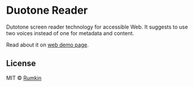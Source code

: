 # Duotone Reader

Dutotone screen reader technology for accessible Web. It suggests to use two voices instead of one for metadata and content.

Read about it on [web demo page](https://rumkin.github.io/duotone-reader/).

## License

MIT © [Rumkin](https://rumk.in)
